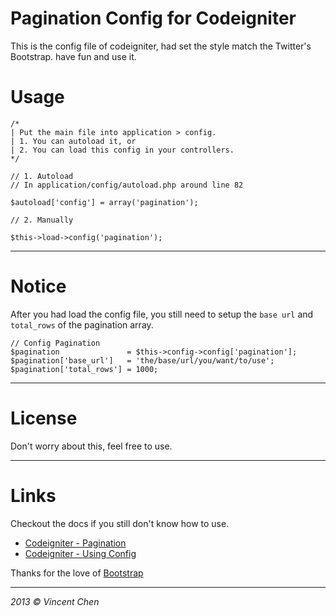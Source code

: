 Pagination Config for Codeigniter
================

This is the config file of codeigniter, had set the style match the Twitter's Bootstrap. have fun and use it.


# Usage
```
/* 
| Put the main file into application > config.
| 1. You can autoload it, or
| 2. You can load this config in your controllers.
*/

// 1. Autoload
// In application/config/autoload.php around line 82

$autoload['config'] = array('pagination');

// 2. Manually

$this->load->config('pagination');

```

---------

# Notice

After you had load the config file, you still need to setup the `base url` and `total_rows` of the pagination array.

```
// Config Pagination
$pagination               = $this->config->config['pagination'];
$pagination['base_url']   = 'the/base/url/you/want/to/use';
$pagination['total_rows'] = 1000;

```

---------

# License

Don't worry about this, feel free to use.

----------

# Links
Checkout the docs if you still don't know how to use.

* [Codeigniter - Pagination](http://ellislab.com/codeigniter/user-guide/libraries/pagination.html)
* [Codeigniter - Using Config](http://ellislab.com/codeigniter/user-guide/libraries/config.html)

Thanks for the love of [Bootstrap](http://twitter.github.io/bootstrap/)

-----

*2013 &copy; Vincent Chen*
